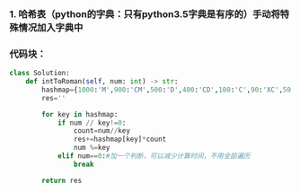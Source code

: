 ### 1. 哈希表（python的字典：只有python3.5字典是有序的）手动将特殊情况加入字典中  
### 代码块：  
```python
class Solution:
    def intToRoman(self, num: int) -> str:
        hashmap={1000:'M',900:'CM',500:'D',400:'CD',100:'C',90:'XC',50:'L',40:'XL',10:'X',9:'IX',5:'V',4:'IV',1:'I'}
        res=''

        for key in hashmap:
            if num // key!=0:
                count=num//key
                res+=hashmap[key]*count
                num %=key
            elif num==0:#加一个判断，可以减少计算时间，不用全部遍历
                break

        return res
```